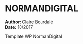 NORMANDIGITAL
===============

**Author:** Claire Bourdalé  
**Date:** 10/2017

Template WP NormanDigital